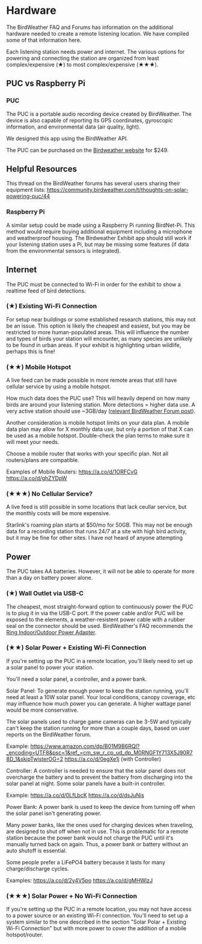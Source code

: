 # Hardware

The BirdWeather FAQ and Forums has information on the additional hardware needed to create a remote listening location. We have compiled some of that information here. 

Each listening station needs power and internet. The various options for powering and connecting the station are organized from least complex/expensive (★) to most complex/expensive (★★★).

## PUC vs Raspberry Pi

### PUC

The PUC is a portable audio recording device created by BirdWeather. The device is also capable of reporting its GPS coordinates, gyroscopic information, and environmental data (air quality, light).

We designed this app using the BirdWeather API.

The PUC can be purchased on the [Birdweather website](https://www.birdweather.com/) for $249.

## Helpful Resources

This thread on the BirdWeather forums has several users sharing their equipment lists:
https://community.birdweather.com/t/thoughts-on-solar-powering-puc/44



### Raspberry Pi

A similar setup could be made using a Raspberry Pi running BirdNet-Pi. This method would require buying additional equipment including a microphone and weatherproof housing. The Birdweather Exhibit app should still work if your listening station uses a Pi, but may be missing some features (if data from the environmental sensors is integrated).

## Internet

The PUC must be connected to Wi-Fi in order for the exhibit to show a realtime feed of bird detections.

### (★) Existing Wi-Fi Connection
For setup near buildings or some established research stations, this may not be an issue. This option is likely the cheapest and easiest, but you may be restricted to more human-populated areas. This will influence the number and types of birds your station will encounter, as many species are unlikely to be found in urban areas. If your exhibit is highlighting urban wildlife, perhaps this is fine!

### (★★) Mobile Hotspot
A live feed can be made possible in more remote areas that still have cellular service by using a mobile hotspot.

How much data does the PUC use?
This will heavily depend on how many birds are around your listening station. More detections = higher data use. A very active station should use ~3GB/day ([relevant BirdWeather Forum post](https://community.birdweather.com/t/internet-consumption/439/3)).

Another consideration is mobile hotspot limits on your data plan. A mobile data plan may allow for X monthly data use, but only a portion of that X can be used as a mobile hotspot. Double-check the plan terms to make sure it will meet your needs.

Choose a mobile router that works with your specific plan. Not all routers/plans are compatible.

Examples of Mobile Routers:
https://a.co/d/1ORFCvG
https://a.co/d/ghZYDpW

### (★★★) No Cellular Service?
A live feed is still possible in some locations that lack ceullar service, but the monthly costs will be more expensive. 

Starlink's roaming plan starts at $50/mo for 50GB. This may not be enough data for a recording station that runs 24/7 at a site with high bird activity, but it may be fine for other sites. I have not heard of anyone attempting 

## Power

The PUC takes AA batteries. However, it will not be able to operate for more than a day on battery power alone.

### (★) Wall Outlet via USB-C

The cheapest, most straight-forward option to continuously power the PUC is to plug it in via the USB-C port. If the power cable and/or PUC will be exposed to the elements, a weather-resistent power cable with a rubber seal on the connector should be used. BirdWeather's FAQ recommends the [Ring Indoor/Outdoor Power Adapter](https://a.co/d/3Smtuv1).

### (★★) Solar Power + Existing Wi-Fi Connection

If you're setting up the PUC in a remote location, you'll likely need to set up a solar panel to power your station.

You'll need a solar panel, a controller, and a power bank. 

Solar Panel:
To generate enough power to keep the station running, you'll need at least a 10W solar panel. Your local conditions, canopy coverage, etc may influence how much power you can generate. A higher wattage panel would be more conservative.

The solar panels used to charge game cameras can be 3-5W and typically can't keep the station running for more than a couple days, based on user reports on the BirdWeather forum.

Example:
https://www.amazon.com/dp/B01M9B6RQI?_encoding=UTF8&psc=1&ref_=cm_sw_r_cp_ud_dp_M0RNGF1Y713X5J90R78D_1&skipTwisterOG=2
https://a.co/d/0egXe1j (with Controller)


Controller:
A controller is needed to ensure that the solar panel does not overcharge the battery and to prevent the battery from discharging into the solar panel at night. Some solar panels have a built-in controller.

Example:
https://a.co/d/0LfLbcK
https://a.co/d/dsJuNis


Power Bank:
A power bank is used to keep the device from turning off when the solar panel isn't generating power.

Many power banks, like the ones used for charging devices when traveling, are designed to shut off when not in use. This is problematic for a remote station because the power bank would not charge the PUC until it's manually turned back on again. Thus, a power bank or battery without an auto shutoff is essential.

Some people prefer a LiFePO4 battery because it lasts for many charge/discharge cycles.

Examples:
https://a.co/d/2y4V5po
https://a.co/d/gMHWlzJ

### (★★★) Solar Power + No Wi-Fi Connection

If you're setting up the PUC in a remote location, you may not have access to a power source or an existing Wi-Fi connection. You'll need to set up a system similar to the one described in the section "Solar Polar + Existing Wi-Fi Connection" but with more power to cover the addition of a mobile hotspot/router.
